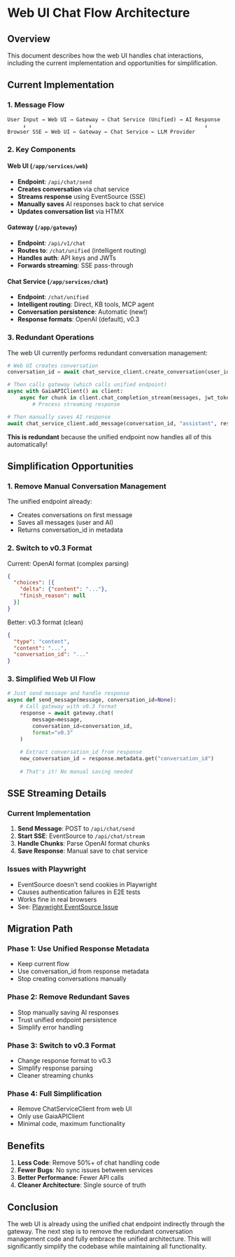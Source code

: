 # Web UI Chat Flow Architecture

## Overview

This document describes how the web UI handles chat interactions, including the current implementation and opportunities for simplification.

## Current Implementation

### 1. Message Flow

```
User Input → Web UI → Gateway → Chat Service (Unified) → AI Response
     ↓                    ↓                                    ↓
Browser SSE ← Web UI ← Gateway ← Chat Service ← LLM Provider
```

### 2. Key Components

#### Web UI (`/app/services/web`)
- **Endpoint**: `/api/chat/send`
- **Creates conversation** via chat service
- **Streams response** using EventSource (SSE)
- **Manually saves** AI responses back to chat service
- **Updates conversation list** via HTMX

#### Gateway (`/app/gateway`)
- **Endpoint**: `/api/v1/chat`
- **Routes to**: `/chat/unified` (intelligent routing)
- **Handles auth**: API keys and JWTs
- **Forwards streaming**: SSE pass-through

#### Chat Service (`/app/services/chat`)
- **Endpoint**: `/chat/unified`
- **Intelligent routing**: Direct, KB tools, MCP agent
- **Conversation persistence**: Automatic (new!)
- **Response formats**: OpenAI (default), v0.3

### 3. Redundant Operations

The web UI currently performs redundant conversation management:

```python
# Web UI creates conversation
conversation_id = await chat_service_client.create_conversation(user_id, message)

# Then calls gateway (which calls unified endpoint)
async with GaiaAPIClient() as client:
    async for chunk in client.chat_completion_stream(messages, jwt_token):
        # Process streaming response

# Then manually saves AI response
await chat_service_client.add_message(conversation_id, "assistant", response_content)
```

**This is redundant** because the unified endpoint now handles all of this automatically!

## Simplification Opportunities

### 1. Remove Manual Conversation Management

The unified endpoint already:
- Creates conversations on first message
- Saves all messages (user and AI)
- Returns conversation_id in metadata

### 2. Switch to v0.3 Format

Current: OpenAI format (complex parsing)
```json
{
  "choices": [{
    "delta": {"content": "..."},
    "finish_reason": null
  }]
}
```

Better: v0.3 format (clean)
```json
{
  "type": "content",
  "content": "...",
  "conversation_id": "..."
}
```

### 3. Simplified Web UI Flow

```python
# Just send message and handle response
async def send_message(message, conversation_id=None):
    # Call gateway with v0.3 format
    response = await gateway.chat(
        message=message,
        conversation_id=conversation_id,
        format="v0.3"
    )
    
    # Extract conversation_id from response
    new_conversation_id = response.metadata.get("conversation_id")
    
    # That's it! No manual saving needed
```

## SSE Streaming Details

### Current Implementation

1. **Send Message**: POST to `/api/chat/send`
2. **Start SSE**: EventSource to `/api/chat/stream`
3. **Handle Chunks**: Parse OpenAI format chunks
4. **Save Response**: Manual save to chat service

### Issues with Playwright

- EventSource doesn't send cookies in Playwright
- Causes authentication failures in E2E tests
- Works fine in real browsers
- See: [Playwright EventSource Issue](../troubleshooting/playwright-eventsource-issue.md)

## Migration Path

### Phase 1: Use Unified Response Metadata
- Keep current flow
- Use conversation_id from response metadata
- Stop creating conversations manually

### Phase 2: Remove Redundant Saves
- Stop manually saving AI responses
- Trust unified endpoint persistence
- Simplify error handling

### Phase 3: Switch to v0.3 Format
- Change response format to v0.3
- Simplify response parsing
- Cleaner streaming chunks

### Phase 4: Full Simplification
- Remove ChatServiceClient from web UI
- Only use GaiaAPIClient
- Minimal code, maximum functionality

## Benefits

1. **Less Code**: Remove 50%+ of chat handling code
2. **Fewer Bugs**: No sync issues between services
3. **Better Performance**: Fewer API calls
4. **Cleaner Architecture**: Single source of truth

## Conclusion

The web UI is already using the unified chat endpoint indirectly through the gateway. The next step is to remove the redundant conversation management code and fully embrace the unified architecture. This will significantly simplify the codebase while maintaining all functionality.